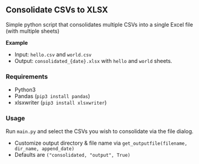 ## Consolidate CSVs to XLSX
Simple python script that consolidates multiple CSVs into a single Excel file (with multiple sheets)

**Example**

- Input: `hello.csv` and `world.csv` 
- Output: `consolidated_{date}.xlsx` with `hello` and `world` sheets.

### Requirements
- Python3
- Pandas (`pip3 install pandas`)
- xlsxwriter (`pip3 install xlsxwriter`)

### Usage
Run `main.py` and select the CSVs you wish to consolidate via the file dialog. 

- Customize output directory & file name via `get_outputfile(filename, dir_name, append_date)`
- Defaults are `("consolidated, "output", True)`